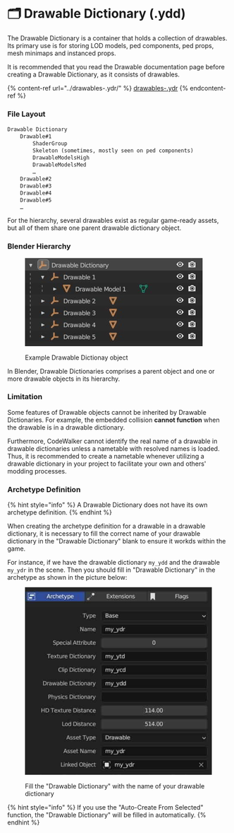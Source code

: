 # 🗂 Drawable Dictionary (.ydd)

The Drawable Dictionary is a container that holds a collection of drawables. Its primary use is for storing LOD models, ped components, ped props, mesh minimaps and instanced props.

It is recommended that you read the Drawable documentation page before creating a Drawable Dictionary, as it consists of drawables.

{% content-ref url="../drawables-.ydr/" %}
[drawables-.ydr](../drawables-.ydr/)
{% endcontent-ref %}

### File Layout

```
Drawable Dictionary
    Drawable#1
        ShaderGroup
        Skeleton (sometimes, mostly seen on ped components)
        DrawableModelsHigh
        DrawableModelsMed
        …
    Drawable#2
    Drawable#3
    Drawable#4
    Drawable#5
    …
```

For the hierarchy, several drawables exist as regular game-ready assets, but all of them share one parent drawable dictionary object.

### Blender Hierarchy

<div align="left" data-full-width="false">
 <figure>
  <img src="../../.gitbook/assets/drawable_dictionary_hierarchy_in_blender.jpg" alt="">
  <figcaption>
   <p>Example Drawable Dictionay object</p>
  </figcaption>
 </figure>
</div>

In Blender, Drawable Dictionaries comprises a parent object and one or more drawable objects in its hierarchy.

### Limitation

Some features of Drawable objects cannot be inherited by Drawable Dictionaries. For example, the embedded collision **cannot function** when the drawable is in a drawable dictionary.

Furthermore, CodeWalker cannot identify the real name of a drawable in drawable dictionaries unless a nametable with resolved names is loaded. Thus, it is recommended to create a nametable whenever utilizing a drawable dictionary in your project to facilitate your own and others' modding processes.

### Archetype Definition

{% hint style="info" %}
A Drawable Dictionary does not have its own archetype definition.
{% endhint %}

When creating the archetype definition for a drawable in a drawable dictionary, it is necessary to fill the correct name of your drawable dictionary in the "Drawable Dictionary" blank to ensure it workds within the game.

For instance, if we have the drawable dictionary `my_ydd` and the drawable `my_ydr` in the scene. Then you should fill in "Drawable Dictionary" in the archetype as shown in the picture below:

<div align="left" data-full-width="false">
 <figure>
  <img src="../../.gitbook/assets/drawable_dictionary_archetype_in_blender.jpg" alt="">
  <figcaption>
   <p>Fill the "Drawable Dictionary" with the name of your drawable dictionary</p>
  </figcaption>
 </figure>
</div>

{% hint style="info" %}
If you use the "Auto-Create From Selected" function, the "Drawable Dictionary" will be filled in automatically.
{% endhint %}
